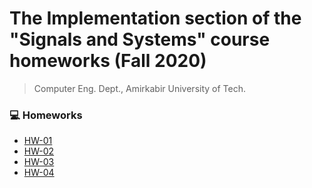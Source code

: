 # The Implementation section of the "Signals and Systems" course homeworks (Fall 2020)

> Computer Eng. Dept., Amirkabir University of Tech.


### 💻 Homeworks 

- [HW-01](https://github.com/amir78729/Signals-and-Systems/tree/master/HW-01)
- [HW-02](https://github.com/amir78729/Signals-and-Systems/tree/master/HW-02)
- [HW-03](https://github.com/amir78729/Signals-and-Systems/tree/master/HW-03)
- [HW-04](https://github.com/amir78729/Signals-and-Systems/tree/master/HW-04)

